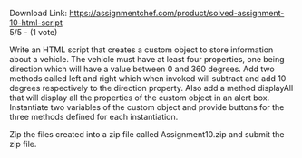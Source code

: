 Download Link: https://assignmentchef.com/product/solved-assignment-10-html-script
<br>
5/5 - (1 vote)

Write an HTML script that creates a custom object to store information about a vehicle. The vehicle must have at least four properties, one being direction which will have a value between 0 and 360 degrees. Add two methods called left and right which when invoked will subtract and add 10 degrees respectively to the direction property. Also add a method displayAll that will display all the properties of the custom object in an alert box. Instantiate two variables of the custom object and provide buttons for the three methods defined for each instantiation.



Zip the files created into a zip file called Assignment10.zip and submit the zip file.